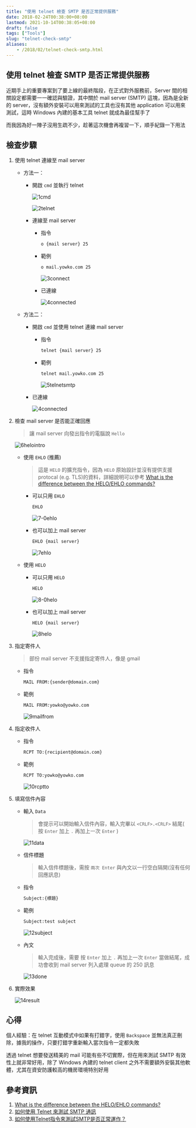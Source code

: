 ```yaml
---
title: "使用 telnet 檢查 SMTP 是否正常提供服務"
date: 2018-02-24T00:38:00+08:00
lastmod: 2021-10-14T00:38:05+08:00
draft: false
tags: ["Tools"]
slug: "telnet-check-smtp"
aliases:
    - /2018/02/telnet-check-smtp.html
---
```

## 使用 telnet 檢查 SMTP 是否正常提供服務

近期手上的重要專案到了要上線的最終階段，在正式對外服務前，Server 間的相關設定都需要一一確認與驗證，其中關於 mail server (SMTP) 這塊，因為是全新的 server，沒有額外安裝可以用來測試的工具也沒有其他 application 可以用來測試，這時 Windows 內建的基本工具 telnet 就成為最佳幫手了

而我因為好一陣子沒用生疏不少，趁著這次機會再複習一下，順手紀錄一下用法

## 檢查步驟

1. 使用 telnet 連線至 mail server

    * 方法一：

        * 開啟 `cmd` 並執行 telnet

            ![1cmd](https://user-images.githubusercontent.com/3851540/36604375-880dada8-18f8-11e8-82c9-bb4fbb7e8e65.png)

            ![2telnet](https://user-images.githubusercontent.com/3851540/36604377-8839c28a-18f8-11e8-8e60-bc4ce79c2f0f.png)

        * 連線至 mail server

            * 指令

                ```cmd
                o {mail server} 25
                ```

            * 範例

                ```cmd
                o mail.yowko.com 25
                ```

                ![3connect](https://user-images.githubusercontent.com/3851540/36604378-88607a38-18f8-11e8-87dc-8e4d2e1e63e4.png)

            * 已連線

                ![4connected](https://user-images.githubusercontent.com/3851540/36604379-88854a16-18f8-11e8-8baa-222f329058c2.png)

    * 方法二：

        * 開啟 `cmd` 並使用 telnet 連線 mail server

            * 指令

                ```cmd
                telnet {mail server} 25
                ```

            * 範例

                ```cmd
                telnet mail.yowko.com 25
                ```

                ![5telnetsmtp](https://user-images.githubusercontent.com/3851540/36604381-88ab0a4e-18f8-11e8-9ad8-b8c91e3e828b.png)

        * 已連線

            ![4connected](https://user-images.githubusercontent.com/3851540/36604379-88854a16-18f8-11e8-8baa-222f329058c2.png)

2. 檢查 mail server 是否能正確回應

    > 讓 mail server 向發出指令的電腦說 `Hello`

    ![6helointro](https://user-images.githubusercontent.com/3851540/36604382-88d0baaa-18f8-11e8-8038-b0bc0868d630.png)

    * 使用 `EHLO` (推薦)

        > 這是 `HELO` 的擴充指令，因為 `HELO` 原始設計並沒有提供支援 protocal (e.g. TLS)的資料，詳細說明可以參考 [What is the difference between the HELO/EHLO commands?](http://en.redinskala.com/what-is-the-difference-between-the-heloehlo-commands/)

        * 可以只用 `EHLO`

            ```cmd
            EHLO
            ```

            ![7-0ehlo](https://user-images.githubusercontent.com/3851540/36604383-88f6d2a8-18f8-11e8-8fbc-7b678a8ca365.png)

        * 也可以加上 mail server

            ```cmd
            EHLO {mail server}
            ```

            ![7ehlo](https://user-images.githubusercontent.com/3851540/36604366-86741892-18f8-11e8-9da2-0c66c39a5192.png)

    * 使用 `HELO`
        * 可以只用 `HELO`

            ```cmd
            HELO
            ```

            ![8-0helo](https://user-images.githubusercontent.com/3851540/36604367-869eb94e-18f8-11e8-85d0-4aa8b21c72b2.png)

        * 也可以加上 mail server

            ```cmd
            HELO {mail server}
            ```

            ![8helo](https://user-images.githubusercontent.com/3851540/36604368-86c538f8-18f8-11e8-8b13-88700a719e28.png)

3. 指定寄件人

    > 部份 mail server 不支援指定寄件人，像是 gmail

    * 指令

        ```cmd
        MAIL FROM:{sender@domain.com}
        ```

    * 範例

        ```cmd
        MAIL FROM:yowko@yowko.com
        ```

        ![9mailfrom](https://user-images.githubusercontent.com/3851540/36604369-86eca4c4-18f8-11e8-8385-1121633ddf8d.png)

4. 指定收件人

    * 指令

        ```cmd
        RCPT TO:{recipient@domain.com}
        ```

    * 範例

        ```cmd
        RCPT TO:yowko@yowko.com
        ```

        ![10rcptto](https://user-images.githubusercontent.com/3851540/36604370-8712cea6-18f8-11e8-92d2-81a127e23d32.png)

5. 填寫信件內容

    * 輸入 `Data`

        > 會提示可以開始輸入信件內容，輸入完畢以 `<CRLF>.<CRLF>` 結尾( 按 `Enter` 加上 `.` 再加上一次 `Enter` )

        ![11data](https://user-images.githubusercontent.com/3851540/36604371-8739d1a4-18f8-11e8-9786-6e39dd6caf9c.png)

    * 信件標題

        > 輸入信件標題後，需按 `兩次 Enter` 與內文以一行空白隔開(沒有任何回應訊息)

    * 指令

        ```cmd
        Subject:{標題}
        ```

    * 範例

        ```cmd
        Subject:test subject
        ```

        ![12subject](https://user-images.githubusercontent.com/3851540/36604372-87618ece-18f8-11e8-87ea-55ea8b2df8d7.png)

    * 內文

        > 輸入完成後，需要 按 `Enter` 加上 `.` 再加上一次 `Enter` 當做結尾，成功會收到 mail server 列入處理 queue 的 250 訊息

        ![13done](https://user-images.githubusercontent.com/3851540/36604373-87b8aba0-18f8-11e8-82f3-d3d27046c88b.png)

6. 實際效果

    ![14result](https://user-images.githubusercontent.com/3851540/36604374-87e5ae48-18f8-11e8-9e2e-b683f7ca2a20.png)

## 心得

個人經驗：在 telnet 互動模式中如果有打錯字，使用 `Backspace` 並無法真正刪除，據我的操作，只要打錯字重新輸入當次指令一定都失敗

透過 telnet 想要發送精美的 mail 可能有些不切實際，但在用來測試 SMTP 有效性上就非常好用，除了 Windows 內建的 telnet client 之外不需要額外安裝其他軟體，尤其在資安防護較高的機房環境特別好用

## 參考資訊

1. [What is the difference between the HELO/EHLO commands?](http://en.redinskala.com/what-is-the-difference-between-the-heloehlo-commands/)
2. [如何使用 Telnet 來測試 SMTP 通訊](https://technet.microsoft.com/zh-tw/library/aa995718%28v=exchg.65%29.aspx)
3. [如何使用Telnet指令來測試SMTP是否正常運作？](http://blog.xuite.net/tim0718/note/23603837-%E5%A6%82%E4%BD%95%E4%BD%BF%E7%94%A8Telnet%E6%8C%87%E4%BB%A4%E4%BE%86%E6%B8%AC%E8%A9%A6SMTP%E6%98%AF%E5%90%A6%E6%AD%A3%E5%B8%B8%E9%81%8B%E4%BD%9C%EF%BC%9F)
